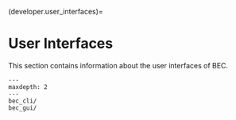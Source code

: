 (developer.user_interfaces)=
# User Interfaces

This section contains information about the user interfaces of BEC. 

```{toctree}
---
maxdepth: 2
---
bec_cli/
bec_gui/
```